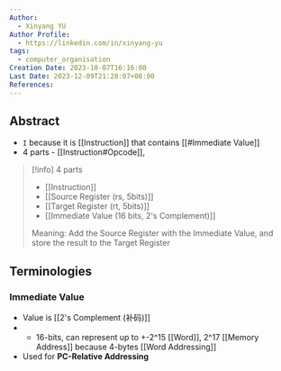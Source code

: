 ```yaml
---
Author:
  - Xinyang YU
Author Profile:
  - https://linkedin.com/in/xinyang-yu
tags:
  - computer_organisation
Creation Date: 2023-10-07T16:16:00
Last Date: 2023-12-09T21:28:07+08:00
References: 
---
```

## Abstract
- `I` because it is [[Instruction]] that contains [[#Immediate Value]]
- 4 parts - [[Instruction#Opcode]], 


> [!info]
> 4 parts
> - [[Instruction]]
> - [[Source Register (rs, 5bits)]]
> - [[Target Register (rt, 5bits)]]
> - [[Immediate Value (16 bits, 2's Complement)]]
> 
> Meaning: Add the Source Register with the Immediate Value, and store the result to the Target Register

## Terminologies
### Immediate Value 
- Value is  [[2's Complement (补码)]]
- - 16-bits, can represent up to +-2^15 [[Word]], 2^17 [[Memory Address]] because 4-bytes [[Word Addressing]]
- Used for **PC-Relative Addressing**

